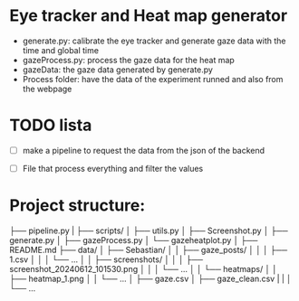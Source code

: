 # Eye tracker and Heat map generator

- generate.py: calibrate the eye tracker and generate gaze data with the time and global time
- gazeProcess.py: process the gaze data for the heat map
- gazeData: the gaze data generated by generate.py
- Process folder: have the data of the experiment runned and also from the webpage



# TODO lista
- [ ] make a pipeline to request the data from the json of the backend
- [ ] File that process everything and filter the values


# Project structure:


├── pipeline.py
|
├── scripts/
│   ├── utils.py
│   ├── Screenshot.py
│   ├── generate.py
│   ├── gazeProcess.py
│   └── gazeheatplot.py
│
├── README.md
├── data/
│   ├── Sebastian/
│   │   ├── gaze_posts/
│   │   │   ├──  1.csv
│   │   │   └── ...
│   │   ├── screenshots/
│   │   │   ├── screenshot_20240612_101530.png
│   │   │   └── ...
│   │   └── heatmaps/
│   │       ├── heatmap_1.png
│   │       └── ...
│   ├── gaze.csv
│   ├── gaze_clean.csv
|   |
│   └── ...